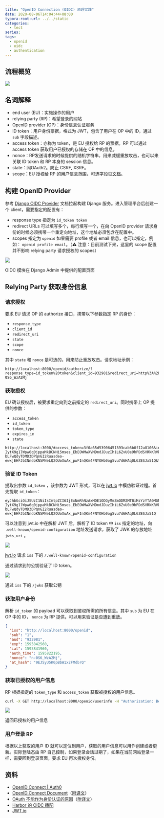 ```yaml
---
title: "OpenID Connection (OIDC) 原理实践"
date: 2020-08-06T14:04:44+08:00
typora-root-url: ../../static
categories:
  - tect
series:
tags:
  - openid
  - oidc
  - authentication
---
```


## 流程概览

![](/images/oidc.assets/Sequence_Diagram1.jpg)

## 名词解释

- end user (EU)：实施操作的用户
- relying party (RP)：希望登录的网站
- OpenID provider (OP)：身份信息认证服务
- ID token：用户身份票据，格式为 JWT，包含了用户在 OP 中的 ID，通过 `sub` 字段描述。
- access token：亦称为 token，是 EU 授权给 RP 的票据，RP 可以通过 access token 获取用户已授权的存储在 OP 中的信息。
- nonce：RP发送请求的时候提供的随机字符串，用来减缓重放攻击，也可以来关联 ID token 和 RP 本身的 session 信息。
- state：同OAuth2。防止 CSRF, XSRF。
- scope：EU 授权给 RP 的用户信息范围，可选字段见[文档](https://openid.net/specs/openid-connect-basic-1_0.html#rfc.section.2.4)。

## 构建 OpenID Provider

参考 [Django OIDC Provider](https://django-oidc-provider.readthedocs.io/en/latest/index.html) 文档拉起构建 Django 服务。进入管理平台后创建一个 client，需要指定的配置有：

- response type 指定为 `id_token token`
- redirect URLs 可以填写多个，每行填写一个，在向 OpenID provider 请求身份的时候必须携带一个重定向地址，这个地址必须包含在配置中。
- scopes 指定为 `openid` 如果需要 profile 或者 email 信息，也可以指定，例如： `openid profile email`。（⚠️ 注意：目前测试下来，这里的 scope 配置并不影响 relying party 请求授权的 scopes）

![](/images/oidc.assets/Untitled.png)

OIDC 模块在 Django Admin 中提供的配置页面

## Relying Party 获取身份信息

### 请求授权

要求 EU 请求 OP 的 authorize 接口，携带以下参数指定 RP 的身份：

- `response_type`
- `client_id`
- `redirect_uri`
- `state`
- `scope`
- `nonce`

其中 `state` 和 `nonce` 是可选的，用来防止重放攻击。请求地址示例：

```
http://localhost:8000/openid/authorize/?response_type=id_token%20token&client_id=932981&redirect_uri=http%3A%2F%2Flocalhost%3A3000&scope=openid%20profile&state=123123&nonce=n-0S6_WzA2Mj
```

### 获取授权

EU 确认授权后，被要求重定向到之前指定的 `redirect_uri`。同时携带上 OP 提供的参数：

- `access_token`
- `id_token`
- `token_type`
- `expires_in`
- `state`

```
http://localhost:3000/#access_token=3f0a65d53906451393cab6b0f12a8106&id_token=eyJhbGciOiJSUzI1NiIsImtpZCI6IjExNmRhNzAxMDE1ODQyMmZmODM2MTBiMzYzYTA0MGNmIn0.eyJpc3MiOiJodHRwOi8vbG9jYWxob3N0OjgwMDAvb3BlbmlkIiwic3ViIjoiMSIsImF1ZCI6IjkzMjk4MSIsImV4cCI6MTU5NTg0MTUyNSwiaWF0IjoxNTk1ODQwOTI1LCJhdXRoX3RpbWUiOjE1OTU4MjIxOTUsIm5vbmNlIjoibi0wUzZfV3pBMk1qIiwiYXRfaGFzaCI6IkdadDZOUjUwMElWU3ZqbXZaZGFIbUEifQ.FSEqMu_xOfYlCEXRyB5vvFQPpQKuax6gQ2axKF3AmI-IytX9g1lWpw6q0jppaMkBCNHi5mses_EbEOWMwXVMDndJDuzIhiL6ZvU0e9hPDdSVRkKRVkgEHCqHKmIOmUe6wYdTfhcZANGVzAjFum81jVuTX5wSMvrVIYk5bad7XoKUJ30WlauPqnykmfZG6Jfw_LDzSe10yJm0EPudI1Tc5lSRysZGqUYXkjcpkzTHYIiSv0NVr88As-bLFwQdyTDMD3DPqnGI2Ruasdeo-ewxjEHFJbINndoKN5PNeLQ2OUoXuAx_pwFInQKm4FNYOHb0ogSvu7d6HAq0LGZESJx51Q&token_type=bearer&expires_in=3600&state=123123
```

### 验证 ID Token

提取出参数 `id_token` ，该参数为 JWT 形式，可以在 [jwt.io](https://jwt.io) 中模仿验证过程。首先提取 `id_token`：

```
eyJhbGciOiJSUzI1NiIsImtpZCI6IjExNmRhNzAxMDE1ODQyMmZmODM2MTBiMzYzYTA0MGNmIn0.eyJpc3MiOiJodHRwOi8vbG9jYWxob3N0OjgwMDAvb3BlbmlkIiwic3ViIjoiMSIsImF1ZCI6IjkzMjk4MSIsImV4cCI6MTU5NTg0MTUyNSwiaWF0IjoxNTk1ODQwOTI1LCJhdXRoX3RpbWUiOjE1OTU4MjIxOTUsIm5vbmNlIjoibi0wUzZfV3pBMk1qIiwiYXRfaGFzaCI6IkdadDZOUjUwMElWU3ZqbXZaZGFIbUEifQ.FSEqMu_xOfYlCEXRyB5vvFQPpQKuax6gQ2axKF3AmI-IytX9g1lWpw6q0jppaMkBCNHi5mses_EbEOWMwXVMDndJDuzIhiL6ZvU0e9hPDdSVRkKRVkgEHCqHKmIOmUe6wYdTfhcZANGVzAjFum81jVuTX5wSMvrVIYk5bad7XoKUJ30WlauPqnykmfZG6Jfw_LDzSe10yJm0EPudI1Tc5lSRysZGqUYXkjcpkzTHYIiSv0NVr88As-bLFwQdyTDMD3DPqnGI2Ruasdeo-ewxjEHFJbINndoKN5PNeLQ2OUoXuAx_pwFInQKm4FNYOHb0ogSvu7d6HAq0LGZESJx51Q
```

可以注意到 jwt.io 中在解析 JWT 后，解析了 ID token 中 `iss` 指定的地址，向 `.well-known/openid-configuration` 地址发送请求，获取了 JWK 的存放地址 `jwks_uri` 。

![](/images/oidc.assets/Untitled%201.png)

[jwt.io](http://jwt.io) 请求 `iss` 下的 `/.well-known/openid-configuration`

通过请求到的公钥验证了 ID token。

![](/images/oidc.assets/Untitled%202.png)

通过 `iss` 下的 `/jwks` 获取公钥

### 获取用户身份

解析 `id_token` 的 payload 可以获取到鉴权所需的所有信息。其中 `sub` 为 EU 在 OP 中的 ID， `nonce` 为 RP 提供，可以用来验证是否遭到重放。

```json
{
  "iss": "http://localhost:8000/openid",
  "sub": "1",
  "aud": "932981",
  "exp": 1595842560,
  "iat": 1595841960,
  "auth_time": 1595822195,
  "nonce": "n-0S6_WzA2Mj",
  "at_hash": "9EJSyU5K0pBbW1x2FMdbrQ"
}
```

### 获取已授权的用户信息

RP 根据指定的 `token_type` 和 `access_token` 获取被授权的用户信息。

```bash
curl -X GET http://localhost:8000/openid/userinfo -H "Authorization: Bearer 3f0a65d53906451393cab6b0f12a8106" -i
```

![](/images/oidc.assets/Untitled%203.png)

返回已授权的用户信息

### 用户登录 RP

根据以上获取的用户 ID 就可以定位到用户，获取的用户信息可以用作创建或者更新。实际登陆态由 RP 自己控制，如果登录会话过期了，如果在当前网站登录一样，需要回到登录页面，要求 EU 再次授权身份。

## 资料

- [OpenID Connect | Auth0](https://auth0.com/docs/protocols/oidc)
- [OpenID Connect Document](https://openid.net/connect/)（[附译文](https://www.cnblogs.com/linianhui/p/openid-connect-core.html)）
- [OAuth 不能作为身份认证的原因](https://oauth.net/articles/authentication/)（[附译文](https://www.cnblogs.com/linianhui/p/authentication-based-on-oauth2.html)）
- [Harbor 的 OIDC 适配](https://goharbor.io/docs/1.10/administration/configure-authentication/oidc-auth/)
- [JWT.io](https://jwt.io/)